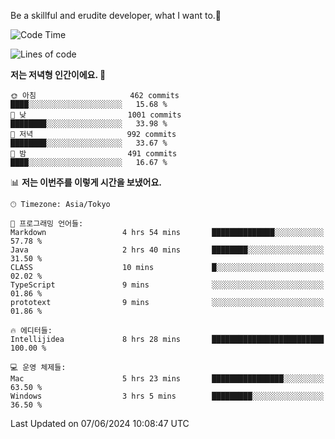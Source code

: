 Be a skillful and erudite developer, what I want to.👶

<!--START_SECTION:waka-->
![Code Time](http://img.shields.io/badge/Code%20Time-867%20hrs%2044%20mins-blue)

![Lines of code](https://img.shields.io/badge/%EC%A0%80%EB%8A%94%20%EC%97%AC%ED%83%9C%EA%B9%8C%EC%A7%80%20-2.3%20million%20%EC%A4%84%EC%9D%98%20%EC%BD%94%EB%93%9C%EB%A5%BC%20%EC%9E%91%EC%84%B1%ED%96%88%EC%96%B4%EC%9A%94.-blue)

**저는 저녁형 인간이에요. 🦉** 

```text
🌞 아침                     462 commits         ████░░░░░░░░░░░░░░░░░░░░░   15.68 % 
🌆 낮　                     1001 commits        ████████░░░░░░░░░░░░░░░░░   33.98 % 
🌃 저녁                     992 commits         ████████░░░░░░░░░░░░░░░░░   33.67 % 
🌙 밤　                     491 commits         ████░░░░░░░░░░░░░░░░░░░░░   16.67 % 
```


📊 **저는 이번주를 이렇게 시간을 보냈어요.** 

```text
🕑︎ Timezone: Asia/Tokyo

💬 프로그래밍 언어들: 
Markdown                 4 hrs 54 mins       ██████████████░░░░░░░░░░░   57.78 % 
Java                     2 hrs 40 mins       ████████░░░░░░░░░░░░░░░░░   31.50 % 
CLASS                    10 mins             █░░░░░░░░░░░░░░░░░░░░░░░░   02.02 % 
TypeScript               9 mins              ░░░░░░░░░░░░░░░░░░░░░░░░░   01.86 % 
prototext                9 mins              ░░░░░░░░░░░░░░░░░░░░░░░░░   01.86 % 

🔥 에디터들: 
Intellijidea             8 hrs 28 mins       █████████████████████████   100.00 % 

💻 운영 체제들: 
Mac                      5 hrs 23 mins       ████████████████░░░░░░░░░   63.50 % 
Windows                  3 hrs 5 mins        █████████░░░░░░░░░░░░░░░░   36.50 % 
```


 Last Updated on 07/06/2024 10:08:47 UTC
<!--END_SECTION:waka-->
